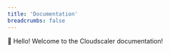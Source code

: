 ```yaml
---
title: 'Documentation'
breadcrumbs: false
---
```


👋 Hello! Welcome to the Cloudscaler documentation!
